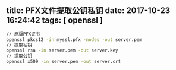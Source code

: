 title: PFX文件提取公钥私钥
date: 2017-10-23 16:24:42
tags: [ openssl ]
---

```sh
// 原版PFX证书
openssl pkcs12 -in myssl.pfx -nodes -out server.pem
// 提取私钥
openssl rsa -in server.pem -out server.key
// 提取公钥
openssl x509 -in server.pem -out server.crt
```
